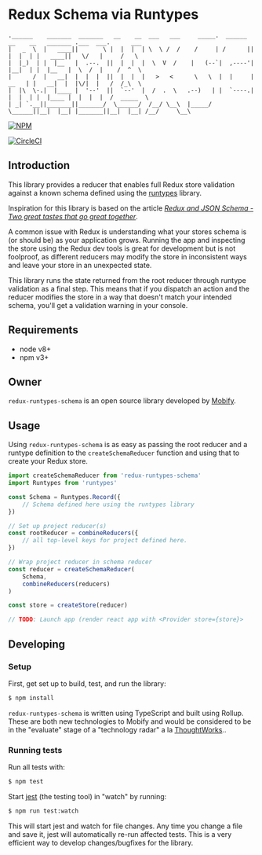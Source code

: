 # Redux Schema via Runtypes

```
.______    _______  _______   __    __  ___   ___     _____.  ______  __    __   _______ .___  ___.      ___
|   _  \  |   ____||       \ |  |  |  | \  \ /  /    /     | /      ||  |  |  | |   ____||   \/   |     /   \
|  |_)  | |  |__   |  .--.  ||  |  |  |  \  V  /    |   (--`|  ,----'|  |__|  | |  |__   |  \  /  |    /  ^  \
|      /  |   __|  |  |  |  ||  |  |  |   >   <      \   \  |  |     |   __   | |   __|  |  |\/|  |   /  /_\  \
|  |\  \-.|  |____ |  '--'  ||  `--'  |  /  .  \   .--)   | |  `----.|  |  |  | |  |____ |  |  |  |  /  _____  \
| _| `.__||_______||_______/  \______/  /__/ \__\  |_____/   \______||__|  |__| |_______||__|  |__| /__/     \__\

```

[![NPM](https://nodei.co/npm/redux-runtypes-schema.png?downloads=true&stars=true)](https://nodei.co/npm/redux-runtypes-schema/)

[![CircleCI](https://circleci.com/gh/mobify/redux-runtypes-schema.svg?style=svg)](https://circleci.com/gh/mobify/redux-runtypes-schema)

## Introduction

This library provides a reducer that enables full Redux store validation against
a known schema defined using the [runtypes](https://github.com/pelotom/runtypes)
library.

Inspiration for this library is based on the article [*Redux and JSON Schema -
Two great tastes that go great
together*](https://blog.prismatik.com.au/redux-and-json-schema-c63368931143).

A common issue with Redux is understanding what your stores schema is (or should
be) as your application grows. Running the app and inspecting the store using
the Redux dev tools is great for development but is not foolproof, as different
reducers may modify the store in inconsistent ways and leave your store in an
unexpected state.

This library runs the state returned from the root reducer through runtype
validation as a final step. This means that if you dispatch an action and the
reducer modifies the store in a way that doesn't match your intended schema,
you'll get a validation warning in your console.

## Requirements

* node v8+
* npm v3+

## Owner

`redux-runtypes-schema` is an open source library developed by
[Mobify](www.mobify.com).

## Usage

Using `redux-runtypes-schema` is as easy as passing the root reducer and
a runtype definition to the `createSchemaReducer` function and using
that to create your Redux store.

```js
import createSchemaReducer from 'redux-runtypes-schema'
import Runtypes from 'runtypes'

const Schema = Runtypes.Record({
    // Schema defined here using the runtypes library
})

// Set up project reducer(s)
const rootReducer = combineReducers({
    // all top-level keys for project defined here.
})

// Wrap project reducer in schema reducer
const reducer = createSchemaReducer(
    Schema,
    combineReducers(reducers)
)

const store = createStore(reducer)

// TODO: Launch app (render react app with <Provider store={store}>
```

## Developing

### Setup

First, get set up to build, test, and run the library:

```sh
$ npm install
```

`redux-runtypes-schema` is written using TypeScript and built using Rollup.
These are both new technologies to Mobify and would be considered to be in
the "evaluate" stage of a "technology radar" a la [ThoughtWorks](https://www.thoughtworks.com/radar)..

### Running tests

Run all tests with:

```sh
$ npm test
```

Start [jest](https://facebook.github.io/jest/) (the testing tool) in "watch"
by running:

```sh
$ npm run test:watch
```

This will start jest and watch for file changes. Any time you change a file
and save it, jest will automatically re-run affected tests. This is a very
efficient way to develop changes/bugfixes for the library.
